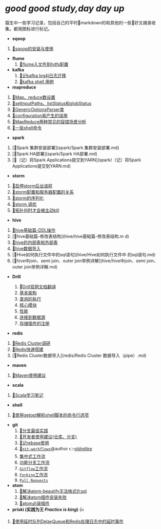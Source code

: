 # *good good study,day day up*
猿生中一些学习记录，包括自己的平时:pencil:markdown的和其他的一些:pushpin:好文摘录收集。都用图标进行标记。

- **sqoop**
 1. [:pencil:sqoop的安装与使用](sqoop/sqoop的安装与使用.md)
- **flume**
  1. [:pencil:flume入文件到hdfs配置](flume/file-to-hdfs-conf.md)
- **kafka**
    1. [:pencil:记kafka log4j日志迁移](kafka/记kafka-log4j日志迁移.md)
    1. [:pencil:kafka shell 用例](kafka/kafka-shell.md)
- **mapreduce**
 1. [:pushpin:Map、reduce数设置](mapreduce/Map、reduce数设置.md)
 1.  [:pushpin:setInputPaths、listStatus和globStatus](mapreduce/setInputPaths、listStatus和globStatus.md)
 1. [:pencil:GenericOptionsParser类](mapreduce/GenericOptionsParser类.md)
 1. [:pushpin:configuration易产生的误用](mapreduce/configuration易产生的误用.md)
 1.  [:pushpin:MapReduce两种常见的容错场景分析](mapreduce/MapReduce两种常见的容错场景分析.md)
 1.  [:pencil:一些shell命令](mapreduce/一些shell命令.md)

- **spark**
 1. [:pencil:Spark 集群安装部署](spark/Spark 集群安装部署.md)
 1.  [:pencil:Spark HA部署](spark/Spark HA部署.md)
 1. [:pencil:（记）将Spark Applications提交到YARN](spark/（记）将Spark Applications提交到YARN.md)

- **storm**
 1. [:pushpin:启停storm后台进程](storm/启停storm后台进程.md)
 1.  [:pushpin:storm配置和服务器配置的关系](storm/storm配置和服务器配置的关系.md)
 1. [:pushpin:storm的序列化](storm/storm的序列化.md)
 1. [:pencil:storm 调优](storm/storm调优（Topology的性能瓶颈）.md)
 1.  [:pencil:拓扑何时才会被主动kill](storm/拓扑何时才会被主动kill.md)


- **hive**
 1. [:pushpin:hive基础篇-DDL操作](hive/hive基础篇-DDL操作.md)
 1.  [:pushpin:hive基础篇-修改表结构](hive/hive基础篇-修改表结构.m d)
 1.  [:pushpin:hive的内部表和外部表](hive/hive的内部表和外部表.md)
 1. [:pushpin:hive数据导入](hive/hive数据导入.md)
 1.  [:pushpin:Hive如何执行文件中的sql语句](hive/Hive如何执行文件中 的sql语句.md)
 1. [:pushpin:hive中join、semi join、outer join举例详解](hive/hive中join、semi join、outer join举例详解.md)

- **Drill**
  1. :pushpin:[Drill官网文档翻译](drill/docs)
    1. [基本架构](drill/docs/Drill基本架构.md)
    1. [查询的执行](drill/docs/Drill查询的执行.md)
    1. [核心模块](drill/docs/Drill的核心模块.md)
    1. [性能](drill/docs/Drill的性能.md)
    1. [连接到数据源](drill/docs/连接到数据源.md)
    1. [存储插件的注册](drill/docs/存储插件的注册.md)

- **redis**
 1. [:pencil:Redis Cluster调研](redis/Redis_Cluster调研.md)
 1. [:pencil:Redis快速搭建](redis/Redis快速搭建.md)
 1. [:pencil:Redis Cluster数据导入](redis/Redis Cluster 数据导入（pipe）.md)

- **maven**
 1. [:pencil:Maven使用建议](maven/Maven使用建议.md)
- **scala**
 1. [:pencil:Scala学习笔记](scala/Scala学习笔记.md)
- **shell**
 1. [:pencil:使用getopt解析shell脚本的命令行选项](shell/使用getopt解析shell脚本的命令行选项.md)
- **git**
  1. [:pushpin:分支最佳实践](git/doc/branch_of_best_practices.md)
  1. [:pencil:开发者使用建议(仓库、分支)](git/doc/Suggestions-for-repository-branches-used-in-development.md)
  1. [:pencil:记rebase使用](git/记rebase使用.md)
  1. [:pushpin:`git-workflows`](git/doc/git-workflows-and-tutorials/)@author :point_right:[*oldratlee*](https://github.com/oldratlee)
    1. [集中式工作流](git/doc/git-workflows-and-tutorials/workflow-centralized.md)  
    1. [功能分支工作流](git/doc/git-workflows-and-tutorials/workflow-feature-branch.md)  
    1. [`Gitflow`工作流](git/doc/git-workflows-and-tutorials/workflow-gitflow.md)  
    1. [`Forking`工作流](git/doc/git-workflows-and-tutorials/workflow-forking.md)  
    1. [`Pull Requests`](git/doc/git-workflows-and-tutorials/pull-request.md)  
- **atom**
   1. [:pencil:解决atom-beautify无法格式化sql](atom/解决atom-beautify无法格式化sql.md)
   1. [:pencil:解决atom插件安装失败](atom/解决atom插件安装失败.md)
   1. [:pencil:atom必装插件](atom/atom必装插件.md)
- **priski (实践为王 *Practice is king*)** :+1:
 1. [:pencil:使用延时队列DelayQueue和Redis处理日志中的延时事件](priski/使用延时队列DelayQueue和Redis处理日志中的延时事件.md)
